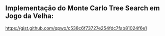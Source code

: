 ## Implementação do Monte Carlo Tree Search em Jogo da Velha:
https://gist.github.com/qpwo/c538c6f73727e254fdc7fab81024f6e1

